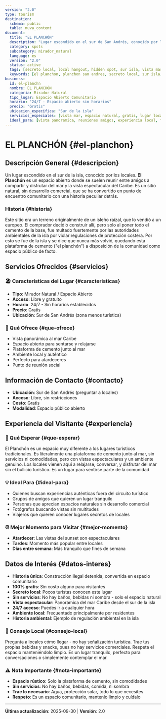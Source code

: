 ```yaml
---
version: "2.0"
type: tourism
destination:
  schema: public
  table: muva_content
document:
  title: "EL PLANCHÓN"
  description: "Lugar escondido en el sur de San Andrés, conocido por los locales como punto de reunión frente al mar. El Planchón es un espacio abierto y natural donde amigos se reúnen a compartir y disfrutar vistas espectaculares del Caribe. Un sitio con historia peculiar que quedó como espacio comunitario después de problemas ambientales en su construcción."
  category: spots
  subcategory: mirador_natural
  language: es
  version: "2.0"
  status: active
  tags: [secreto local, local hangout, hidden spot, sur isla, vista mar, ocean view, free spot, lugar escondido, comunidad, south island, natural spot]
  keywords: [el planchon, planchon san andres, secreto local, sur isla, lugar escondido, spot local, vista mar, espacio natural]
business:
  id: el-planchn
  nombre: EL PLANCHÓN
  categoria: Mirador Natural
  tipo_lugar: Espacio Abierto Comunitario
  horario: "24/7 - Espacio abierto sin horarios"
  precio: "Gratis"
  ubicacion_especifica: "Sur de la isla"
  servicios_especiales: [vista mar, espacio natural, gratis, lugar local]
  ideal_para: [vista panoramica, reuniones amigos, experiencia local, fotografia]
---
```

# EL PLANCHÓN {#el-planchon}

## Descripción General {#descripcion}

Un lugar escondido en el sur de la isla, conocido por los locales. **El Planchón** es un espacio abierto donde se suelen reunir entre amigos a compartir y disfrutar del mar y la vista espectacular del Caribe. Es un sitio natural, sin desarrollo comercial, que se ha convertido en punto de encuentro comunitario con una historia peculiar detrás.

### Historia {#historia}

Este sitio era un terreno originalmente de un isleño raizal, que lo vendió a un europeo. El comprador decidió construir allí, pero solo al poner todo el cemento de la base, fue multado fuertemente por las autoridades ambientales de la isla por violar regulaciones de protección costera. Por esto se fue de la isla y se dice que nunca más volvió, quedando esta plataforma de cemento ("el planchón") a disposición de la comunidad como espacio público de facto.

## Servicios Ofrecidos {#servicios}

### 🏖️ Características del Lugar {#caracteristicas}
- **Tipo**: Mirador Natural / Espacio Abierto
- **Acceso**: Libre y gratuito
- **Horario**: 24/7 - Sin horarios establecidos
- **Precio**: Gratis
- **Ubicación**: Sur de San Andrés (zona menos turística)

### 🌟 Qué Ofrece {#que-ofrece}
- Vista panorámica al mar Caribe
- Espacio abierto para sentarse y relajarse
- Plataforma de cemento junto al mar
- Ambiente local y auténtico
- Perfecto para atardeceres
- Punto de reunión social

## Información de Contacto {#contacto}

- **Ubicación**: Sur de San Andrés (preguntar a locales)
- **Acceso**: Libre, sin restricciones
- **Costo**: Gratis
- **Modalidad**: Espacio público abierto

## Experiencia del Visitante {#experiencia}

### 🌟 Qué Esperar {#que-esperar}
El Planchón es un espacio muy diferente a los lugares turísticos tradicionales. Es literalmente una plataforma de cemento junto al mar, sin servicios ni comodidades, pero con vistas espectaculares y un ambiente genuino. Los locales vienen aquí a relajarse, conversar, y disfrutar del mar sin el bullicio turístico. Es un lugar para sentirse parte de la comunidad.

### 💡 Ideal Para {#ideal-para}
- Quienes buscan experiencias auténticas fuera del circuito turístico
- Grupos de amigos que quieren un lugar tranquilo
- Personas que aprecian espacios naturales sin desarrollo comercial
- Fotógrafos buscando vistas sin multitudes
- Viajeros que quieren conocer lugares secretos de locales

### ⏰ Mejor Momento para Visitar {#mejor-momento}
- **Atardecer**: Las vistas del sunset son espectaculares
- **Tardes**: Momento más popular entre locales
- **Días entre semana**: Más tranquilo que fines de semana

## Datos de Interés {#datos-interes}

- **Historia única**: Construcción ilegal detenida, convertida en espacio comunitario
- **100% gratis**: Sin costo alguno para visitantes
- **Secreto local**: Pocos turistas conocen este lugar
- **Sin servicios**: No hay baños, bebidas ni sombra - solo el espacio natural
- **Vista espectacular**: Panorámica del mar Caribe desde el sur de la isla
- **24/7 acceso**: Puedes ir a cualquier hora
- **Ambiente local**: Frecuentado principalmente por residentes
- **Historia ambiental**: Ejemplo de regulación ambiental en la isla

### 🎯 Consejo Local {#consejo-local}
Pregunta a locales cómo llegar - no hay señalización turística. Trae tus propias bebidas y snacks, pues no hay servicios comerciales. Respeta el espacio manteniéndolo limpio. Es un lugar tranquilo, perfecto para conversaciones o simplemente contemplar el mar.

### ⚠️ Nota Importante {#nota-importante}
- **Espacio rústico**: Solo la plataforma de cemento, sin comodidades
- **Sin servicios**: No hay baños, bebidas, comida, ni sombra
- **Trae lo necesario**: Agua, protección solar, todo lo que necesites
- **Respeto**: Es un espacio comunitario, mantenlo limpio y cuídalo

---

**Última actualización**: 2025-09-30 | **Versión**: 2.0

